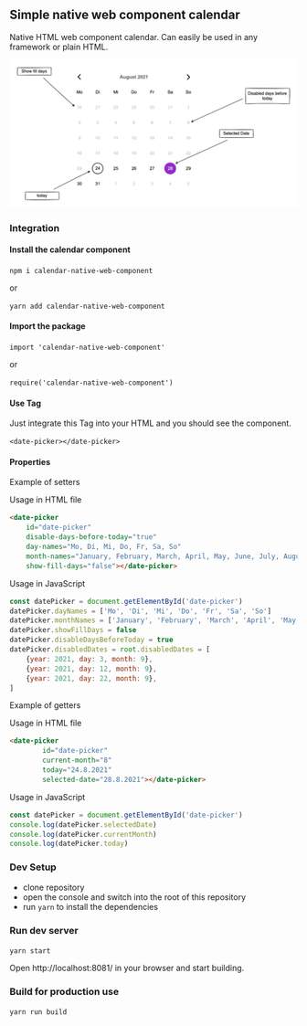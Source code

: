 ## Simple native web component calendar

Native HTML web component calendar. Can easily be used in any framework or plain HTML.

![alt text](https://raw.githubusercontent.com/pguso/calendar-web-component/main/images/calendar.png)

### Integration

#### Install the calendar component

```npm i calendar-native-web-component```

or 

```yarn add calendar-native-web-component```

#### Import the package 

```import 'calendar-native-web-component'```

or

```require('calendar-native-web-component')```

#### Use Tag

Just integrate this Tag into your HTML and you should see the component.

```<date-picker></date-picker>```

#### Properties

Example of setters

Usage in HTML file
```html
<date-picker
    id="date-picker"
    disable-days-before-today="true"
    day-names="Mo, Di, Mi, Do, Fr, Sa, So"
    month-names="January, February, March, April, May, June, July, August, September, October, November, December"
    show-fill-days="false"></date-picker>
```

Usage in JavaScript
```javascript
const datePicker = document.getElementById('date-picker')
datePicker.dayNames = ['Mo', 'Di', 'Mi', 'Do', 'Fr', 'Sa', 'So']
datePicker.monthNames = ['January', 'February', 'March', 'April', 'May', 'June', 'July', 'August', 'September', 'October', 'November', 'December']
datePicker.showFillDays = false
datePicker.disableDaysBeforeToday = true
datePicker.disabledDates = root.disabledDates = [
    {year: 2021, day: 3, month: 9},
    {year: 2021, day: 12, month: 9},
    {year: 2021, day: 22, month: 9},
]
```

Example of getters

Usage in HTML file
```html
<date-picker
        id="date-picker"
        current-month="8" 
        today="24.8.2021" 
        selected-date="28.8.2021"></date-picker>
```

Usage in JavaScript
```javascript
const datePicker = document.getElementById('date-picker')
console.log(datePicker.selectedDate)
console.log(datePicker.currentMonth)
console.log(datePicker.today)
```

### Dev Setup

- clone repository
- open the console and switch into the root of this repository
- run `yarn` to install the dependencies 

### Run dev server

``` yarn start ```

Open http://localhost:8081/ in your browser and start building.

### Build for production use

``` yarn run build ```
